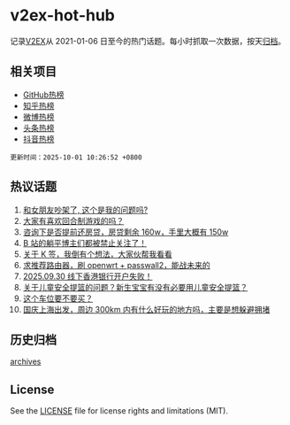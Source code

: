 # v2ex-hot-hub

 记录[V2EX](https://www.v2ex.com/)从 2021-01-06 日至今的热门话题。每小时抓取一次数据，按天[归档](archives)。
 
 ## 相关项目

- [GitHub热榜](https://github.com/snaildev/github-hot-hub)
- [知乎热榜](https://github.com/snaildev/zhihu-hot-hub)
- [微博热榜](https://github.com/snaildev/weibo-hot-hub)
- [头条热榜](https://github.com/snaildev/toutiao-hot-hub)
- [抖音热榜](https://github.com/snaildev/douyin-hot-hub)


 `更新时间：2025-10-01 10:26:52 +0800`

## 热议话题

1. [和女朋友吵架了, 这个是我的问题吗?](https://www.v2ex.com/t/1162864)
1. [大家有喜欢回合制游戏的吗？](https://www.v2ex.com/t/1162854)
1. [咨询下是否提前还房贷，房贷剩余 160w，手里大概有 150w](https://www.v2ex.com/t/1162827)
1. [B 站的躺平博主们都被禁止关注了！](https://www.v2ex.com/t/1162913)
1. [关于 K 签，我倒有个想法，大家伙帮我看看](https://www.v2ex.com/t/1162833)
1. [求推荐路由器，刷 openwrt + passwall2，能战未来的](https://www.v2ex.com/t/1162867)
1. [2025.09.30 线下香港银行开户失败！](https://www.v2ex.com/t/1162931)
1. [关于儿童安全提篮的问题？新生宝宝有没有必要用儿童安全提篮？](https://www.v2ex.com/t/1162841)
1. [这个车位要不要买？](https://www.v2ex.com/t/1162937)
1. [国庆上海出发，周边 300km 内有什么好玩的地方吗，主要是想躲避拥堵](https://www.v2ex.com/t/1162829)

## 历史归档

[archives](archives)

## License

See the [LICENSE](LICENSE) file for license rights and limitations (MIT).
